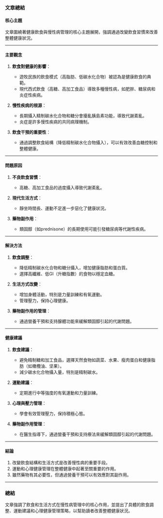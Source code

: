 ### 文章總結

#### 核心主題  
文章圍繞著健康飲食與慢性病管理的核心主題展開，強調通過改變飲食習慣來改善整體健康狀況。  

---

#### 主要觀念  
1. **飲食對健康的影響**：  
   - 遊牧民族的飲食模式（高脂肪、低碳水化合物）被認為是健康飲食的典範。  
   - 現代西式飲食（高糖、高加工食品）導致多種慢性病，如肥胖、糖尿病和炎症性疾病。  

2. **慢性疾病的根源**：  
   - 長期攝入精制碳水化合物和糖分會擾亂胰島素功能，導致代謝紊亂。  
   - 炎症是許多慢性疾病的共同病理機制。  

3. **飲食干預的重要性**：  
   - 通過調整飲食結構（降低精制碳水化合物攝入），可以有效改善血糖控制和整體健康。  

---

#### 問題原因  
1. **不良飲食習慣**：  
   - 高糖、高加工食品的過度攝入導致代謝紊亂。  

2. **現代生活方式**：  
   - 靜坐時間長、運動不足進一步惡化了健康狀況。  

3. **藥物副作用**：  
   - 類固醇（如prednisone）的長期使用可能引發糖尿病等代謝性疾病。  

---

#### 解決方法  
1. **飲食調整**：  
   - 降低精制碳水化合物和糖分攝入，增加健康脂肪和蛋白質。  
   - 選擇高纖維、低GI（升糖指數）的食物以穩定血糖。  

2. **生活方式改變**：  
   - 增加身體活動，特別是力量訓練和有氧運動。  
   - 管理壓力，保持心理健康。  

3. **藥物副作用的管理**：  
   - 通過營養干預和支持腺體功能來緩解類固醇引起的代謝問題。  

---

#### 健康建議  
1. **飲食建議**：  
   - 避免精制糖和加工食品，選擇天然食物如蔬菜、水果、瘦肉蛋白和健康脂肪（如橄欖油、坚果）。  
   - 減少碳水化合物攝入量，特別是精制碳水。  

2. **運動建議**：  
   - 定期進行中等強度的有氧運動和力量訓練。  

3. **心理與壓力管理**：  
   - 學會有效管理壓力，保持積極心態。  

4. **藥物副作用管理**：  
   - 在醫生指導下，通過營養干預和支持療法來緩解類固醇引起的代謝問題。  

---

#### 結論  
1. 改變飲食結構和生活方式是改善慢性病的重要手段。  
2. 運動和心理健康管理在整體健康中起著至關重要的作用。  
3. 雖然藥物有其必要性，但通過營養干預可以有效應對其副作用。  

---

### 總結  
文章強調了飲食和生活方式在慢性病管理中的核心作用，並提出了具體的飲食調整、運動建議和心理健康管理策略，以幫助讀者改善整體健康狀況。